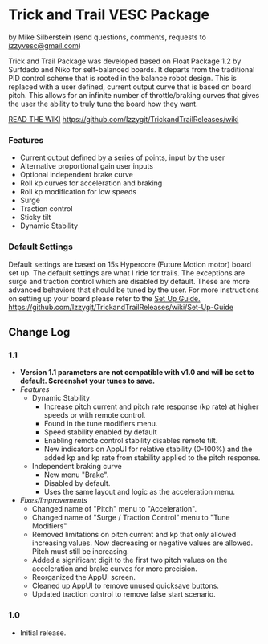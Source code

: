 # Trick and Trail VESC Package
by Mike Silberstein (send questions, comments, requests to izzyvesc@gmail.com)

Trick and Trail Package was developed based on Float Package 1.2 by Surfdado and Niko for self-balanced boards. It departs from the traditional PID control scheme that is rooted in the balance robot design. This is replaced with a user defined, current output curve that is based on board pitch. This allows for an infinite number of throttle/braking curves that gives the user the ability to truly tune the board how they want.

[READ THE WIKI](https://github.com/Izzygit/TrickandTrailReleases/wiki) https://github.com/Izzygit/TrickandTrailReleases/wiki

### Features
 * Current output defined by a series of points, input by the user
 * Alternative proportional gain user inputs
 * Optional independent brake curve
 * Roll kp curves for acceleration and braking
 * Roll kp modification for low speeds
 * Surge
 * Traction control
 * Sticky tilt
 * Dynamic Stability

### Default Settings
Default settings are based on 15s Hypercore (Future Motion motor) board set up. The default settings are what I ride for trails. The exceptions are surge and traction control which are disabled by default. These are more advanced behaviors that should be tuned by the user. For more instructions on setting up your board please refer to the [Set Up Guide.](https://github.com/Izzygit/TrickandTrailReleases/wiki/Set-Up-Guide) https://github.com/Izzygit/TrickandTrailReleases/wiki/Set-Up-Guide

## Change Log
### 1.1
 * **Version 1.1 parameters are not compatible with v1.0 and will be set to default. Screenshot your tunes to save.**
 * _Features_
   *  Dynamic Stability
       *  Increase pitch current and pitch rate response (kp rate) at higher speeds or with remote control.
       *  Found in the tune modifiers menu.
       *  Speed stability enabled by default
       *  Enabling remote control stability disables remote tilt.
       *  New indicators on AppUI for relative stability (0-100%) and the added kp and kp rate from stability applied to the pitch response.
   * Independent braking curve
     *  New menu "Brake".
     *  Disabled by default.
     *  Uses the same layout and logic as the acceleration menu.
 * _Fixes/Improvements_
   * Changed name of "Pitch" menu to "Acceleration".
   * Changed name of "Surge / Traction Control" menu to "Tune Modifiers"
   * Removed limitations on pitch current and kp that only allowed increasing values. Now decreasing or negative values are allowed. Pitch must still be increasing.
   * Added a significant digit to the first two pitch values on the acceleration and brake curves for more precision.
   * Reorganized the AppUI screen.
   * Cleaned up AppUI to remove unused quicksave buttons.
   * Updated traction control to remove false start scenario.
### 1.0
 * Initial release.
